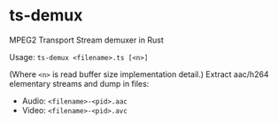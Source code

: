 # ts-demux
MPEG2 Transport Stream demuxer in Rust

  Usage: `ts-demux <filename>.ts [<n>]`

(Where `<n>` is read buffer size implementation detail.)
Extract aac/h264 elementary streams and dump in files:
* Audio: `<filename>-<pid>.aac`
* Video: `<filename>-<pid>.avc`
